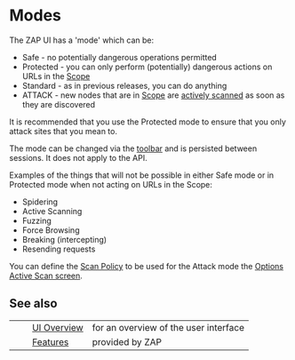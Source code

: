 # Modes #

The ZAP UI has a 'mode' which can be:

 *  Safe - no potentially dangerous operations permitted
 *  Protected - you can only perform (potentially) dangerous actions on URLs in the [Scope][]
 *  Standard - as in previous releases, you can do anything
 *  ATTACK - new nodes that are in [Scope][] are [actively scanned][] as soon as they are discovered

It is recommended that you use the Protected mode to ensure that you only attack sites that you mean to.

The mode can be changed via the [toolbar][] and is persisted between sessions.
It does not apply to the API.

Examples of the things that will not be possible in either Safe mode or in Protected mode when not acting on URLs in the Scope:

 *  Spidering
 *  Active Scanning
 *  Fuzzing
 *  Force Browsing
 *  Breaking (intercepting)
 *  Resending requests

You can define the [Scan Policy][] to be used for the Attack mode the [Options Active Scan screen][].


## See also ##

<table> 
 <tbody>
  <tr>
   <td>&nbsp;&nbsp;&nbsp;&nbsp;</td>
   <td> <a href="HelpUiOverview" rel="nofollow">UI Overview</a></td>
   <td>for an overview of the user interface</td>
  </tr> 
  <tr>
   <td>&nbsp;&nbsp;&nbsp;&nbsp;</td>
   <td> <a href="HelpStartConceptsConcepts" rel="nofollow">Features</a></td>
   <td>provided by ZAP</td>
  </tr> 
 </tbody>
</table>


[Scope]: HelpStartConceptsScope
[actively scanned]: HelpStartConceptsAscan
[toolbar]: HelpUiTltoolbar
[Scan Policy]: HelpStartConceptsScanpolicy
[Options Active Scan screen]: HelpUiDialogsOptionsAscan